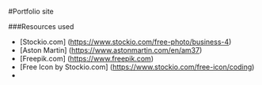 #Portfolio site

  
###Resources used  
* [Stockio.com] (https://www.stockio.com/free-photo/business-4) 
* [Aston Martin] (https://www.astonmartin.com/en/am37)  
* [Freepik.com] (https://www.freepik.com)
* [Free Icon by Stockio.com] (https://www.stockio.com/free-icon/coding)
* 